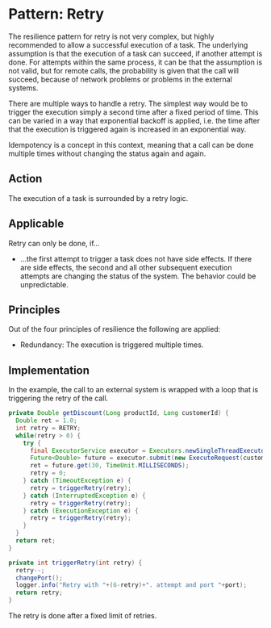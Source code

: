 # Pattern: Retry

The resilience pattern for retry is not very complex, but highly recommended to allow a successful execution of a task. The underlying assumption is that the execution of a task can succeed, if another attempt is done. For attempts within the same process, it can be that the assumption is not valid, but for remote calls, the probability is given that the call will succeed, because of network problems or problems in the external systems.

There are multiple ways to handle a retry. The simplest way would be to trigger the execution simply a second time after a fixed period of time. This can be varied in a way that exponential backoff is applied, i.e. the time after that the execution is triggered again is increased in an exponential way.

Idempotency is a concept in this context, meaning that a call can be done multiple times without changing the status again and again.

## Action

The execution of a task is surrounded by a retry logic.

## Applicable

Retry can only be done, if...

- ...the first attempt to trigger a task does not have side effects. If there are side effects, the second and all other subsequent execution attempts are changing the status of the system. The behavior could be unpredictable.

## Principles

Out of the four principles of resilience the following are applied:

- Redundancy: The execution is triggered multiple times.

## Implementation

In the example, the call to an external system is wrapped with a loop that is triggering the retry of the call.

```Java
private Double getDiscount(Long productId, Long customerId) {
  Double ret = 1.0;
  int retry = RETRY;
  while(retry > 0) {
    try {
      final ExecutorService executor = Executors.newSingleThreadExecutor();
      Future<Double> future = executor.submit(new ExecuteRequest(customerId.toString(), productId.toString()));
      ret = future.get(30, TimeUnit.MILLISECONDS);
      retry = 0;
    } catch (TimeoutException e) {
      retry = triggerRetry(retry);
    } catch (InterruptedException e) {
      retry = triggerRetry(retry);
    } catch (ExecutionException e) {
      retry = triggerRetry(retry);
    }
  }
  return ret;
}

private int triggerRetry(int retry) {
  retry--;
  changePort();
  logger.info("Retry with "+(6-retry)+". attempt and port "+port);
  return retry;
}
```

The retry is done after a fixed limit of retries.
